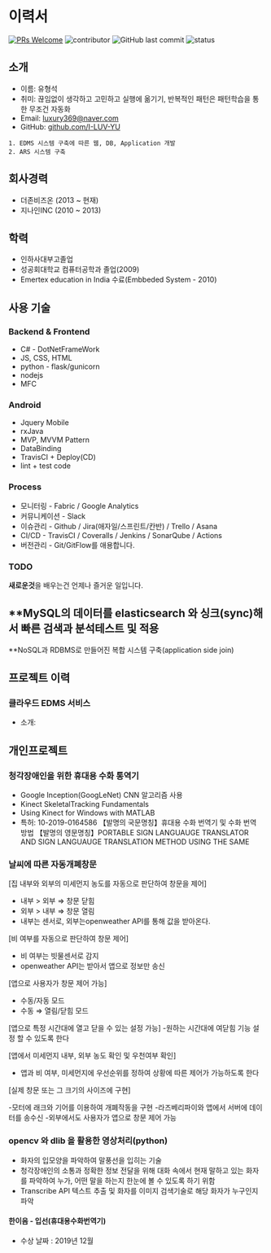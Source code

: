 # 이력서
[![PRs Welcome](https://img.shields.io/badge/PRs-welcome-brightgreen.svg?style=flat-square)](http://makeapullrequest.com)
![contributor](https://img.shields.io/github/contributors/JSpiner/RESUME.svg)
![GitHub last commit](https://img.shields.io/github/last-commit/JSpiner/RESUME.svg)
![status](https://img.shields.io/badge/working-brightgreen.svg)

## 소개
- 이름: 유형석
- 취미: 끊임없이 생각하고 고민하고 실행에 옮기기, 반복적인 패턴은 패턴학습을 통한 무조건 자동화
- Email: luxury369@naver.com
- GitHub: [github.com/I-LUV-YU](https://github.com/I-LUV-YU)
```
1. EDMS 시스템 구축에 따른 웹, DB, Application 개발
2. ARS 시스템 구축
```


## 회사경력
- 더존비즈온 (2013 ~ 현재)
- 지나인INC (2010 ~ 2013)

## 학력
- 인하사대부고졸업
- 성공회대학교 컴퓨터공학과 졸업(2009)
- Emertex education in India 수료(Embbeded System - 2010) 

## 사용 기술
### Backend & Frontend
- C# - DotNetFrameWork
- JS, CSS, HTML
- python - flask/gunicorn
- nodejs
- MFC

### Android
- Jquery Mobile
- rxJava
- MVP, MVVM Pattern
- DataBinding
- TravisCI + Deploy(CD)
- lint + test code


### Process
- 모니터링 - Fabric / Google Analytics
- 커뮤니케이션 - Slack
- 이슈관리 - Github / Jira(애자일/스프린트/칸반) / Trello / Asana
- CI/CD - TravisCI / Coveralls / Jenkins / SonarQube / Actions
- 버전관리 - Git/GitFlow를 애용합니다.

### TODO
**새로운것**을 배우는건 언제나 즐거운 일입니다. <br/>


**MySQL의 데이터를 elasticsearch 와 싱크(sync)해서 빠른 검색과 분석테스트 및 적용
- 
**NoSQL과 RDBMS로 만들어진 복합 시스템 구축(application side join)





## 프로젝트 이력


### 클라우드 EDMS 서비스 
- 소개: 




## 개인프로젝트

### 청각장애인을 위한 휴대용 수화 통역기
- Google Inception(GoogLeNet) CNN 알고리즘 사용
- Kinect SkeletalTracking Fundamentals
- Using Kinect for Windows with MATLAB
- 특허: 10-2019-0164586
【발명의 국문명칭】휴대용 수화 번역기 및 수화 번역 방법
【발명의 영문명칭】PORTABLE SIGN LANGUAUGE TRANSLATOR AND SIGN LANGUAUGE TRANSLATION METHOD USING THE SAME

### 날씨에 따른 자동개폐창문
[집 내부와 외부의 미세먼지 농도를 자동으로 판단하여 창문을 제어]
- 내부 > 외부 ⇒ 창문 닫힘
- 외부 > 내부 ⇒ 창문 열림
- 내부는 센서로, 외부는openweather API를 통해 값을 받아온다.

[비 여부를 자동으로 판단하여 창문 제어]
- 비 여부는 빗물센서로 감지
- openweather API는 받아서 앱으로 정보만 송신

[앱으로 사용자가 창문 제어 가능]
- 수동/자동 모드
- 수동 ⇒ 열림/닫힘 모드

[앱으로 특정 시간대에 열고 닫을 수 있는 설정 가능]
-원하는 시간대에 여닫힘 기능 설정 할 수 있도록 한다

[앱에서 미세먼지 내부, 외부 농도 확인 및 우천여부 확인]
- 앱과 비 여부, 미세먼지에 우선순위를 정하여 상황에 따른 제어가 가능하도록 한다


[실제 창문 또는 그 크기의 사이즈에 구현]

-모터에 래크와 기어를 이용하여 개폐작동을 구현
-라즈베리파이와 앱에서 서버에 데이터를 송수신
-외부에서도 사용자가 앱으로 창문 제어 가능


### opencv 와 dlib 을 활용한 영상처리(python)
- 화자의 입모양을 파악하여 말풍선을 입히는 기술
- 청각장애인의 소통과 정확한 정보 전달을 위해 대화 속에서 현재 말하고 있는 화자를 파악하여 누가, 어떤 말을 하는지 한눈에 볼 수 있도록 하기 위함
- Transcribe API 텍스트 추출 및 화자를 이미지 검색기술로 해당 화자가 누구인지 파악



#### 한이음 - 입선(휴대용수화번역기)
- 수상 날짜 : 2019년 12월

<br/>
<br/>
